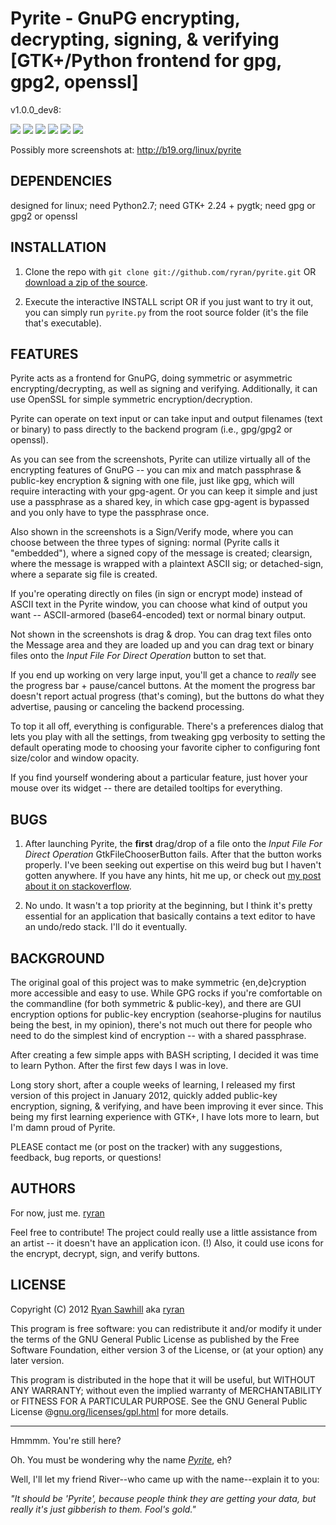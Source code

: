 Pyrite - GnuPG encrypting, decrypting, signing, & verifying [GTK+/Python frontend for gpg, gpg2, openssl]
===============================================================

v1.0.0_dev8:

![](http://b19.org/linux/pyrite/1enc_txt.png)
![](http://b19.org/linux/pyrite/2clearsign_txt.png)
![](http://b19.org/linux/pyrite/3enc_prog.png)
![](http://b19.org/linux/pyrite/4dec_txt.png)
![](http://b19.org/linux/pyrite/5openssl_txt.png)
![](http://b19.org/linux/pyrite/6prefs.png)

Possibly more screenshots at: http://b19.org/linux/pyrite



DEPENDENCIES
------------
designed for linux;
need Python2.7;
need GTK+ 2.24 + pygtk;
need gpg or gpg2 or openssl


INSTALLATION
------------
1) Clone the repo with `git clone git://github.com/ryran/pyrite.git` OR [download a zip of the source](/ryran/pyrite/zipball/master).

2) Execute the interactive INSTALL script OR if you just want to try it out, you can simply run `pyrite.py` from the root source folder (it's the file that's executable).


FEATURES
----------
Pyrite acts as a frontend for GnuPG, doing symmetric or asymmetric encrypting/decrypting, as well as signing and verifying. Additionally, it can use OpenSSL for simple symmetric encryption/decryption.

Pyrite can operate on text input or can take input and output filenames (text or binary) to pass directly to the backend program (i.e., gpg/gpg2 or openssl).

As you can see from the screenshots, Pyrite can utilize virtually all of the encrypting features of GnuPG -- you can mix and match passphrase & public-key encryption & signing with one file, just like gpg, which will require interacting with your gpg-agent. Or you can keep it simple and just use a passphrase as a shared key, in which case gpg-agent is bypassed and you only have to type the passphrase once.

Also shown in the screenshots is a Sign/Verify mode, where you can choose between the three types of signing: normal (Pyrite calls it "embedded"), where a signed copy of the message is created; clearsign, where the message is wrapped with a plaintext ASCII sig; or detached-sign, where a separate sig file is created.

If you're operating directly on files (in sign or encrypt mode) instead of ASCII text in the Pyrite window, you can choose what kind of output you want -- ASCII-armored (base64-encoded) text or normal binary output.

Not shown in the screenshots is drag & drop. You can drag text files onto the Message area and they are loaded up and you can drag text or binary files onto the *Input File For Direct Operation* button to set that.

If you end up working on very large input, you'll get a chance to *really* see the progress bar + pause/cancel buttons. At the moment the progress bar doesn't report actual progress (that's coming), but the buttons do what they advertise, pausing or canceling the backend processing.

To top it all off, everything is configurable. There's a preferences dialog that lets you play with all the settings, from tweaking gpg verbosity to setting the default operating mode to choosing your favorite cipher to configuring font size/color and window opacity.

If you find yourself wondering about a particular feature, just hover your mouse over its widget -- there are detailed tooltips for everything.


BUGS
----------
1) After launching Pyrite, the **first** drag/drop of a file onto the *Input File For Direct Operation* GtkFileChooserButton fails. After that the button works properly. I've been seeking out expertise on this weird bug but I haven't gotten anywhere. If you have any hints, hit me up, or check out [my post about it on stackoverflow](http://stackoverflow.com/questions/9047844/pygtk-troubles-with-drag-and-drop-file-to-gtkfilechooserbutton).

2) No undo. It wasn't a top priority at the beginning, but I think it's pretty essential for an application that basically contains a text editor to have an undo/redo stack. I'll do it eventually.


BACKGROUND
----------

The original goal of this project was to make symmetric {en,de}cryption more accessible and easy to use. While GPG rocks if you're comfortable on the commandline (for both symmetric & public-key), and there are GUI encryption options for public-key encryption (seahorse-plugins for nautilus being the best, in my opinion), there's not much out there for people who need to do the simplest kind of encryption -- with a shared passphrase.

After creating a few simple apps with BASH scripting, I decided it was time to learn Python. After the first few days I was in love.

Long story short, after a couple weeks of learning, I released my first version of this project in January 2012, quickly added public-key encryption, signing, & verifying, and have been improving it ever since. This being my first learning experience with GTK+, I have lots more to learn, but I'm damn proud of Pyrite.

PLEASE contact me (or post on the tracker) with any suggestions, feedback, bug reports, or questions!


AUTHORS
-------

For now, just me.
[ryran](https://github.com/ryran)

Feel free to contribute!
The project could really use a little assistance from an artist -- it doesn't have an application icon. (!) Also, it could use icons for the encrypt, decrypt, sign, and verify buttons.



LICENSE
-------

Copyright (C) 2012 [Ryan Sawhill](http://b19.org) aka [ryran](https://github.com/ryran)

This program is free software: you can redistribute it and/or modify
it under the terms of the GNU General Public License as published by
the Free Software Foundation, either version 3 of the License, or
(at your option) any later version.

This program is distributed in the hope that it will be useful,
but WITHOUT ANY WARRANTY; without even the implied warranty of
MERCHANTABILITY or FITNESS FOR A PARTICULAR PURPOSE. See the GNU
General Public License @[gnu.org/licenses/gpl.html](http://gnu.org/licenses/gpl.html>) for more details.




--------


Hmmmm. You're still here?

Oh. You must be wondering why the name [*Pyrite*](http://en.wikipedia.org/wiki/Pyrite), eh?

Well, I'll let my friend River--who came up with the name--explain it to you:

*"It should be 'Pyrite', because people think they are getting your data, but really it's just gibberish to them. Fool's gold."*

